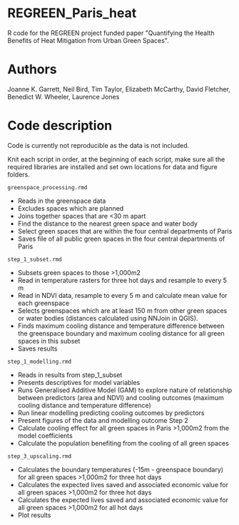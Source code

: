 # REGREEN_Paris_heat
R code for the REGREEN project funded paper "Quantifying the Health Benefits of Heat Mitigation from Urban Green Spaces". 

# Authors
Joanne K. Garrett, Neil Bird, Tim Taylor, Elizabeth McCarthy, David Fletcher, Benedict W. Wheeler, Laurence Jones

# Code description
Code is currently not reproducible as the data is not included.

Knit each script in order, at the beginning of each script, make sure all the required libraries are installed and set own locations for data and figure folders. 

`greenspace_processing.rmd` 
- Reads in the greenspace data
- Excludes spaces which are planned
- Joins together spaces that are <30 m apart
- Find the distance to the nearest green space and water body
- Select green spaces that are within the four central departments of Paris
- Saves file of all public green spaces in the four central departments of Paris 

`step_1_subset.rmd` 
- Subsets green spaces to those >1,000m2
- Read in temperature rasters for three hot days and resample to every 5 m
- Read in NDVI data, resample to every 5 m and calculate mean value for each greenspace
- Selects greenspaces which are at least 150 m from other green spaces or water bodies (distances calculated using NNJoin in QGIS). 
- Finds maximum cooling distance and temperature difference between the greenspace boundary and maximum cooling distance for all green spaces in this subset
- Saves results

`step_1_modelling.rmd`
- Reads in results from step_1_subset
- Presents descriptives for model variables
- Runs Generalised Additive Model (GAM) to explore nature of relationship between predictors (area and NDVI) and cooling outcomes (maximum cooling distance and temperature difference)
- Run linear modelling predicting cooling outcomes by predictors
- Present figures of the data and modelling outcome
Step 2
- Calculate cooling effect for all green spaces in Paris >1,000m2 from the model coefficients
- Calculate the population benefiting from the cooling of all green spaces

`step_3_upscaling.rmd`
- Calculates the boundary temperatures (-15m - greenspace boundary) for all green spaces >1,000m2 for three hot days
- Calculates the expected lives saved and associated economic value for all green spaces >1,000m2 for three hot days
- Calculates the expected lives saved and associated economic value for all green spaces >1,000m2 for all hot days
- Plot results

